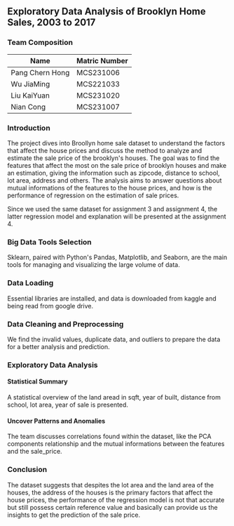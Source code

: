 ## Exploratory Data Analysis of Brooklyn Home Sales, 2003 to 2017
### Team Composition
| Name                             | Matric Number |
|----------------------------------|---------------|
| Pang Chern Hong             |MCS231006      |
| Wu JiaMing             |MCS221033      |
| Liu KaiYuan            |MCS231020      |
| Nian Cong             |MCS231007      |

### Introduction
The project dives into Broollyn home sale dataset to understand the factors that affect the house prices and discuss the method to analyze and estimate the sale price of the brooklyn's houses. The goal was to find the features that affect the most on the sale price of brooklyn houses and make an estimation, giving the information such as zipcode, distance to school, lot area, address and others. The analysis aims to answer questions about mutual informations of the features to the house prices, and how is the performance of regression on the estimation of sale prices.

Since we used the same dataset for assignment 3 and assignment 4, the latter regression model and explanation will be presented at the assignment 4.

### Big Data Tools Selection
Sklearn, paired with Python's Pandas, Matplotlib, and Seaborn, are the main tools for managing and visualizing the large volume of data.

### Data Loading
Essential libraries are installed, and data is downloaded from kaggle and being read from google drive.

### Data Cleaning and Preprocessing
We find the invalid values, duplicate data, and outliers to prepare the data for a better analysis and prediction.

### Exploratory Data Analysis
#### Statistical Summary
A statistical overview of the land aread in sqft, year of built, distance from school, lot area, year of sale is presented.

#### Uncover Patterns and Anomalies
The team discusses correlations found within the dataset, like the PCA components relationship and the mutual informations between the features and the sale_price.

### Conclusion
The dataset suggests that despites the lot area and the land area of the houses, the address of the houses is the primary factors that affect the house prices, the performance of the regression model is not that accurate but still possess certain reference value and basically can provide us the insights to get the prediction of the sale price.

